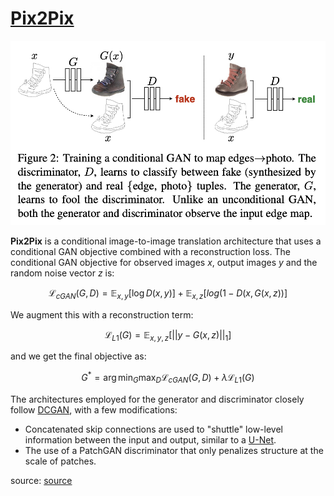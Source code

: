 # [Pix2Pix](https://paperswithcode.com/method/pix2pix)
![](./img/Screen_Shot_2020-07-05_at_12.37.47_PM_dZrgNzj.png)

**Pix2Pix** is a conditional image-to-image translation architecture that uses a conditional GAN objective combined with a reconstruction loss. The conditional GAN objective for observed images $x$, output images $y$ and the random noise vector $z$ is:

$$ \mathcal{L}_{cGAN}\left(G, D\right) =\mathbb{E}_{x,y}\left[\log D\left(x, y\right)\right]+
\mathbb{E}_{x,z}\left[log(1 − D\left(x, G\left(x, z\right)\right)\right] $$

We augment this with a reconstruction term:

$$ \mathcal{L}_{L1}\left(G\right) = \mathbb{E}_{x,y,z}\left[||y - G\left(x, z\right)||_{1}\right] $$

and we get the final objective as:

$$ G^{*} = \arg\min_{G}\max_{D}\mathcal{L}_{cGAN}\left(G, D\right) + \lambda\mathcal{L}_{L1}\left(G\right) $$

The architectures employed for the generator and discriminator closely follow [DCGAN](https://paperswithcode.com/method/dcgan), with a few modifications:

- Concatenated skip connections are used to "shuttle" low-level information between the input and output, similar to a [U-Net](https://paperswithcode.com/method/u-net).
- The use of a PatchGAN discriminator that only penalizes structure at the scale of patches.

source: [source](http://arxiv.org/abs/1611.07004v3)
